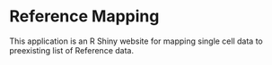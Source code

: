 # Reference Mapping

This application is an R Shiny website for mapping single cell data to preexisting list of Reference data.
